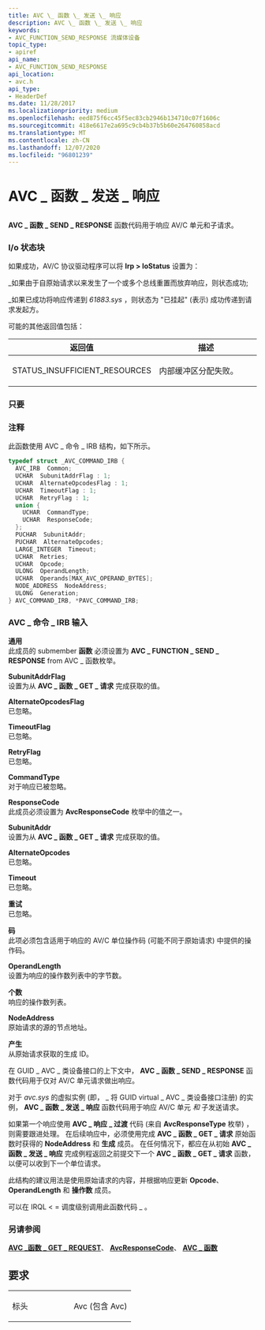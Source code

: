 ```yaml
---
title: AVC \_ 函数 \_ 发送 \_ 响应
description: AVC \_ 函数 \_ 发送 \_ 响应
keywords:
- AVC_FUNCTION_SEND_RESPONSE 流媒体设备
topic_type:
- apiref
api_name:
- AVC_FUNCTION_SEND_RESPONSE
api_location:
- avc.h
api_type:
- HeaderDef
ms.date: 11/28/2017
ms.localizationpriority: medium
ms.openlocfilehash: eed875f6cc45f5ec83cb2946b134710c07f1606c
ms.sourcegitcommit: 418e6617e2a695c9cb4b37b5b60e264760858acd
ms.translationtype: MT
ms.contentlocale: zh-CN
ms.lasthandoff: 12/07/2020
ms.locfileid: "96801239"
---
```

# <a name="avc_function_send_response"></a>AVC \_ 函数 \_ 发送 \_ 响应


## <span id="ddk_avc_function_send_response_ks"></span><span id="DDK_AVC_FUNCTION_SEND_RESPONSE_KS"></span>


**AVC \_ 函数 \_ SEND \_ RESPONSE** 函数代码用于响应 AV/C 单元和子请求。

### <a name="io-status-block"></a>I/o 状态块

如果成功，AV/C 协议驱动程序可以将 **Irp &gt; IoStatus** 设置为：

\_如果由于自原始请求以来发生了一个或多个总线重置而放弃响应，则状态成功;

\_如果已成功将响应传递到 *61883.sys* ，则状态为 "已挂起" (表示) 成功传递到请求发起方。

可能的其他返回值包括：

<table>
<colgroup>
<col width="50%" />
<col width="50%" />
</colgroup>
<thead>
<tr class="header">
<th>返回值</th>
<th>描述</th>
</tr>
</thead>
<tbody>
<tr class="odd">
<td><p>STATUS_INSUFFICIENT_RESOURCES</p></td>
<td><p>内部缓冲区分配失败。</p></td>
</tr>
</tbody>
</table>

 

### <a name="span-idheadersspanspan-idheadersspanheaders"></a><span id="headers"></span><span id="HEADERS"></span>只要

### <a name="comments"></a>注释

此函数使用 AVC \_ 命令 \_ IRB 结构，如下所示。

```cpp
typedef struct _AVC_COMMAND_IRB {
  AVC_IRB  Common;
  UCHAR  SubunitAddrFlag : 1;
  UCHAR  AlternateOpcodesFlag : 1;
  UCHAR  TimeoutFlag : 1;
  UCHAR  RetryFlag : 1;
  union {
    UCHAR  CommandType;
    UCHAR  ResponseCode;
  };
  PUCHAR  SubunitAddr;
  PUCHAR  AlternateOpcodes;
  LARGE_INTEGER  Timeout;
  UCHAR  Retries;
  UCHAR  Opcode;
  ULONG  OperandLength;
  UCHAR  Operands[MAX_AVC_OPERAND_BYTES];
  NODE_ADDRESS  NodeAddress;
  ULONG  Generation;
} AVC_COMMAND_IRB, *PAVC_COMMAND_IRB;
```

### <a name="span-idavc_command_irb_inputspanspan-idavc_command_irb_inputspanavc_command_irb-input"></a><span id="avc_command_irb_input"></span><span id="AVC_COMMAND_IRB_INPUT"></span>AVC \_ 命令 \_ IRB 输入

**通用**  
此成员的 submember **函数** 必须设置为 **AVC \_ FUNCTION \_ SEND \_ RESPONSE** from AVC \_ 函数枚举。

<span id="SubunitAddrFlag"></span><span id="subunitaddrflag"></span><span id="SUBUNITADDRFLAG"></span>**SubunitAddrFlag**  
设置为从 **AVC \_ 函数 \_ GET \_ 请求** 完成获取的值。

<span id="AlternateOpcodesFlag"></span><span id="alternateopcodesflag"></span><span id="ALTERNATEOPCODESFLAG"></span>**AlternateOpcodesFlag**  
已忽略。

<span id="TimeoutFlag"></span><span id="timeoutflag"></span><span id="TIMEOUTFLAG"></span>**TimeoutFlag**  
已忽略。

<span id="RetryFlag"></span><span id="retryflag"></span><span id="RETRYFLAG"></span>**RetryFlag**  
已忽略。

<span id="CommandType"></span><span id="commandtype"></span><span id="COMMANDTYPE"></span>**CommandType**  
对于响应已被忽略。

<span id="ResponseCode"></span><span id="responsecode"></span><span id="RESPONSECODE"></span>**ResponseCode**  
此成员必须设置为 **AvcResponseCode** 枚举中的值之一。

<span id="SubunitAddr"></span><span id="subunitaddr"></span><span id="SUBUNITADDR"></span>**SubunitAddr**  
设置为从 **AVC \_ 函数 \_ GET \_ 请求** 完成获取的值。

<span id="AlternateOpcodes"></span><span id="alternateopcodes"></span><span id="ALTERNATEOPCODES"></span>**AlternateOpcodes**  
已忽略。

<span id="Timeout"></span><span id="timeout"></span><span id="TIMEOUT"></span>**Timeout**  
已忽略。

<span id="Retries"></span><span id="retries"></span><span id="RETRIES"></span>**重试**  
已忽略。

<span id="Opcode"></span><span id="opcode"></span><span id="OPCODE"></span>**码**  
此项必须包含适用于响应的 AV/C 单位操作码 (可能不同于原始请求) 中提供的操作码。

<span id="OperandLength"></span><span id="operandlength"></span><span id="OPERANDLENGTH"></span>**OperandLength**  
设置为响应的操作数列表中的字节数。

<span id="Operands"></span><span id="operands"></span><span id="OPERANDS"></span>**个数**  
响应的操作数列表。

<span id="NodeAddress"></span><span id="nodeaddress"></span><span id="NODEADDRESS"></span>**NodeAddress**  
原始请求的源的节点地址。

<span id="Generation"></span><span id="generation"></span><span id="GENERATION"></span>**产生**  
从原始请求获取的生成 ID。

在 GUID \_ AVC \_ 类设备接口的上下文中， **AVC \_ 函数 \_ SEND \_ RESPONSE** 函数代码用于仅对 AV/C 单元请求做出响应。

对于 *avc.sys* 的虚拟实例 (即， \_ 将 GUID virtual \_ AVC \_ 类设备接口注册) 的实例， **AVC \_ 函数 \_ 发送 \_ 响应** 函数代码用于响应 AV/C 单元 *和* 子发送请求。

如果第一个响应使用 **AVC \_ 响应 \_ 过渡** 代码 (来自 **AvcResponseType** 枚举) ，则需要跟进处理。 在后续响应中，必须使用完成 **AVC \_ 函数 \_ GET \_ 请求** 原始函数时获得的 **NodeAddress** 和 **生成** 成员。 在任何情况下，都应在从初始 **AVC \_ 函数 \_ 发送 \_ 响应** 完成例程返回之前提交下一个 **AVC \_ 函数 \_ GET \_ 请求** 函数，以便可以收到下一个单位请求。

此结构的建议用法是使用原始请求的内容，并根据响应更新 **Opcode**、 **OperandLength** 和 **操作数** 成员。

可以在 IRQL &lt; = 调度级别调用此函数代码 \_ 。

### <a name="see-also"></a>另请参阅

[**AVC \_函数 \_ GET \_ REQUEST**](avc-function-get-request.md)、 [**AvcResponseCode**](/windows-hardware/drivers/ddi/avc/ne-avc-_tagavcresponsecode)、 [**AVC \_ 函数**](/windows-hardware/drivers/ddi/avc/ne-avc-_tagavc_function)

<a name="requirements"></a>要求
------------

<table>
<colgroup>
<col width="50%" />
<col width="50%" />
</colgroup>
<tbody>
<tr class="odd">
<td><p>标头</p></td>
<td>Avc (包含 Avc) </td>
</tr>
</tbody>
</table>

 

